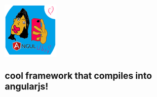 

<img src='https://github.com/yeoni8/angulush/blob/master/smalllogo.png?raw=true'>

<h1>
cool framework that compiles into angularjs!
</h1>